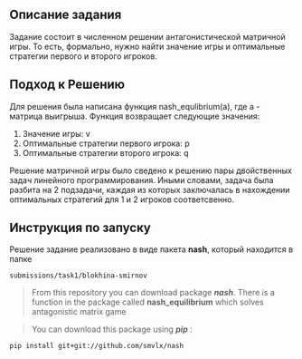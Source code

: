 ## **Описание задания**

Задание состоит в численном решении антагонистической матричной игры. То есть, формально, нужно найти значение игры и оптимальные стратегии первого и второго игроков.

## **Подход к Решению**
Для решения была написана функция nash_equlibrium(a), где а - матрица выигрыша.
Функция возвращает следующие значения: 
1. Значение игры: v 
2. Оптимальные стратегии первого игрока: p
3. Оптимальные стратегии второго игрока: q

Решение матричной игры было сведено к решению пары двойственных задач линейного программирования.
Иными словами, задача была разбита на 2 подзадачи, каждая из которых заключалась в нахождении оптимальных стратегий для 1 и 2 игроков соответсвенно.

## Инструкция по запуску
Решение задание реализовано в виде пакета **nash**, который находится в папке

```submissions/task1/blokhina-smirnov```


> From this repository you can download package _**nash**_.
> There is a function in the package called **nash_equilibrium** which solves antagonistic matrix game


> You can download this package using _**pip**_ :
```
pip install git+git://github.com/smvlx/nash
```
